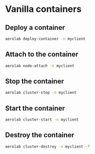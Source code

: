 # Vanilla containers

## Deploy a container

```bash
aerolab deploy-container -n myclient
```

## Attach to the container

```bash
aerolab node-attach -n myclient
```

## Stop the container

```bash
aerolab cluster-stop -n myclient
```

## Start the container

```bash
aerolab cluster-start -n myclient
```

## Destroy the container

```bash
aerolab cluster-destroy -n myclient -f
```
